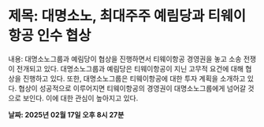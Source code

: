 # **제목: 대명소노, 최대주주 예림당과 티웨이항공 인수 협상**

  내용: 대명소노그룹과 예림당이 협상을 진행하면서 티웨이항공 경영권을 놓고 소송 전쟁이 전개되고 있다. 대명소노그룹과 예림당은 티웨이항공이 지닌 고무적 요건에 대해 협상을 진행하고 있다. 또한, 대명소노그룹은 티웨이항공에 대한 투자 계획을 소개하고 있다. 협상이 성공적으로 이루어지면 티웨이항공의 경영권이 대명소노그룹에게 넘어갈 것으로 보인다. 이에 대한 관심이 높아지고 있다.

  **날짜: 2025년 02월 17일 오후 8시 27분**